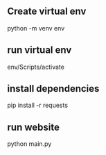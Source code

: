 ## Create virtual env
python -m venv env

## run virtual env
env/Scripts/activate

## install dependencies
pip install -r requests

## run website
python main.py